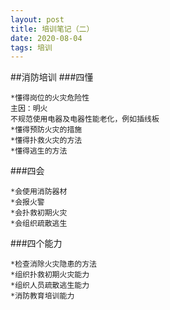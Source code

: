 ```yaml
---
layout: post
title: 培训笔记（二）
date: 2020-08-04
tags: 培训
---
```


##消防培训
###四懂
```
*懂得岗位的火灾危险性
主因：明火
不规范使用电器及电器性能老化，例如插线板
*懂得预防火灾的措施
*懂得扑救火灾的方法
*懂得逃生的方法
```
###四会
```
*会使用消防器材
*会报火警
*会扑救初期火灾
*会组织疏散逃生
```
###四个能力
```
*检查消除火灾隐患的方法
*组织扑救初期火灾能力
*组织人员疏散逃生能力
*消防教育培训能力
```

